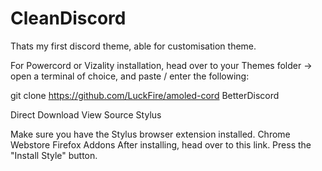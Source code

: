 # CleanDiscord
Thats my first discord theme, able for customisation theme.


For Powercord or Vizality installation, head over to your Themes folder -> open a terminal of choice, and paste / enter the following:

git clone https://github.com/LuckFire/amoled-cord
BetterDiscord

Direct Download
View Source
Stylus

Make sure you have the Stylus browser extension installed.
Chrome Webstore
Firefox Addons
After installing, head over to this link.
Press the "Install Style" button.
